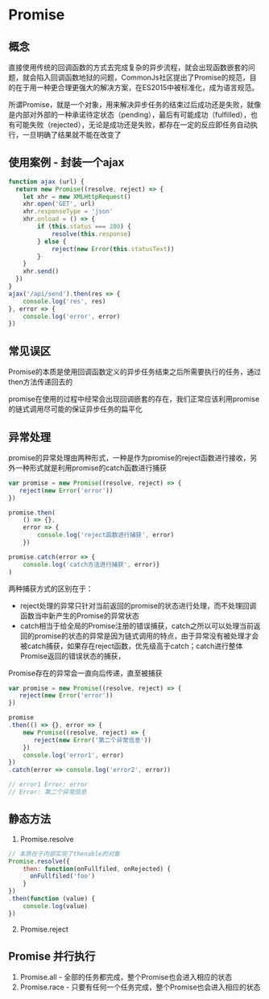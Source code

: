 # Promise

## 概念

直接使用传统的回调函数的方式去完成复杂的异步流程，就会出现函数嵌套的问题，就会陷入回调函数地狱的问题，CommonJs社区提出了Promise的规范，目的在于用一种更合理更强大的解决方案，在ES2015中被标准化，成为语言规范。

所谓Promise，就是一个对象，用来解决异步任务的结束过后成功还是失败，就像是内部对外部的一种承诺待定状态（pending），最后有可能成功（fulfilled），也有可能失败（rejected），无论是成功还是失败，都存在一定的反应即任务自动执行，一旦明确了结果就不能在改变了

## 使用案例 - 封装一个ajax

```js
function ajax (url) {
  return new Promise((resolve, reject) => {
    let xhr = new XMLHttpRequest()
    xhr.open('GET', url)
    xhr.responseType = 'json'
    xhr.onload = () => {
        if (this.status === 200) {
            resolve(this.response)
        } else {
            reject(new Error(this.statusText))
        }
    }
    xhr.send()
  })
} 
ajax('/api/send').then(res => {
    console.log('res', res)
}, error => {
    console.log('error', error)
})
```

## 常见误区

Promise的本质是使用回调函数定义的异步任务结束之后所需要执行的任务，通过then方法传递回去的

promise在使用的过程中经常会出现回调嵌套的存在，我们正常应该利用promise的链式调用尽可能的保证异步任务的扁平化

## 异常处理

promise的异常处理由两种形式，一种是作为promise的reject函数进行接收，另外一种形式就是利用promise的catch函数进行捕获

```js
var promise = new Promise((resolve, reject) => {
   reject(new Error('error'))
})

promise.then(
    () => {},
    error => { 
        console.log('reject函数进行捕获', error)
    })

promise.catch(error => {
    console.log('catch方法进行捕获', error)}
)
```

两种捕获方式的区别在于：
+ reject处理的异常只针对当前返回的promise的状态进行处理，而不处理回调函数当中新产生的Promise的异常状态
+ catch相当于给全局的Promise注册的错误捕获，catch之所以可以处理当前返回的promise的状态的异常是因为链式调用的特点，由于异常没有被处理才会被catch捕获，如果存在reject函数，优先级高于catch；catch进行整体Promise返回的错误状态的捕获，

Promise存在的异常会一直向后传递，直至被捕获

```js
var promise = new Promise((resolve, reject) => {
   reject(new Error('error'))
})

promise
.then(() => {}, error => { 
    new Promise((resolve, reject) => {
       reject(new Error('第二个异常信息'))
    })
    console.log('error1', error)
})
.catch(error => console.log('error2', error))

// error1 Error: error
// Error: 第二个异常信息
```

## 静态方法

1. Promise.resolve

```js
// 本质在于内部实现了thenable的对象
Promise.resolve({
    then: function(onFullfiled, onRejected) {
      onFullfiled('foo')
    }
})
.then(function (value) {
    console.log(value)
})
```

2. Promise.reject

## Promise 并行执行 

1. Promise.all - 全部的任务都完成，整个Promise也会进入相应的状态
2. Promise.race - 只要有任何一个任务完成，整个Promise也会进入相应的状态

